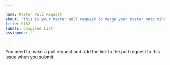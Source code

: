 ```yaml
---

name: Master Pull Request
about: 'This is your master pull request to merge your master onto mine. '
title: hl62
labels: Compiled List
assignees: ''

---
```


You need to make a pull request and add the link to the pull request to this issue when you submit.
